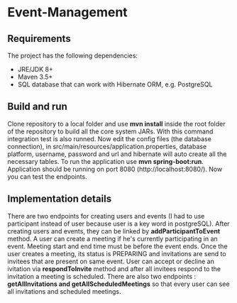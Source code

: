 # Event-Management

## Requirements

The project has the following dependencies:

- JRE/JDK 8+
- Maven 3.5+
- SQL database that can work with Hibernate ORM, e.g. PostgreSQL

## Build and run

Clone repository to a local folder and use **mvn install** inside the root folder of the repository to build all the core system JARs. With this command integration test is also runned. Now edit the config files (the database connection), in src/main/resources/application.properties, database platform, username, password and url and hibernate will auto create all the necessary tables. To run the application use **mvn spring-boot:run**. Application should be running on port 8080 (http://localhost:8080/). Now you can test the endpoints.

## Implementation details

There are two endpoints for creating users and events (I had to use participant instead of user because user is a key word in postgreSQL). After creating users and events, they can be linked by **addParticipantToEvent** method. A user can create a meeting if he's currently participating in an event. Meeting start and end time must be before the event ends. Once the user creates a meeting, its status is PREPARING and invitations are send to invitees that are present on same event. User can accept or decline an ivitation via **respondToInvite** method and after all invitees respond to the invitation a meeting is scheduled. There are also two endpoints : **getAllInvitations and getAllScheduledMeetings** so that every user can see all invitations and scheduled meetings.
